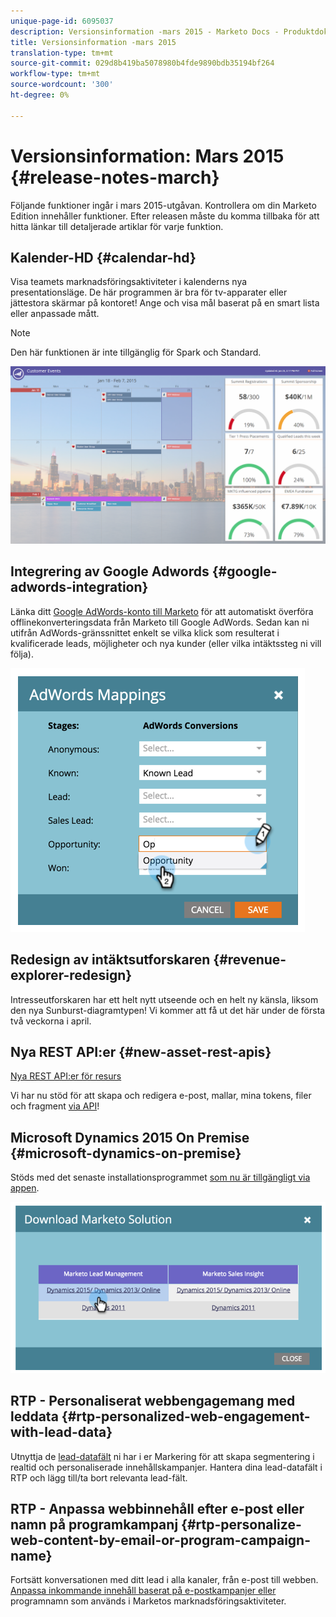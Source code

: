 ```yaml
---
unique-page-id: 6095037
description: Versionsinformation -mars 2015 - Marketo Docs - Produktdokumentation
title: Versionsinformation -mars 2015
translation-type: tm+mt
source-git-commit: 029d8b419ba5078980b4fde9890bdb35194bf264
workflow-type: tm+mt
source-wordcount: '300'
ht-degree: 0%

---
```



# Versionsinformation: Mars 2015 {#release-notes-march}

Följande funktioner ingår i mars 2015-utgåvan. Kontrollera om din Marketo Edition innehåller funktioner. Efter releasen måste du komma tillbaka för att hitta länkar till detaljerade artiklar för varje funktion.

## Kalender-HD {#calendar-hd}

Visa teamets marknadsföringsaktiviteter i kalenderns nya presentationsläge. De här programmen är bra för tv-apparater eller jättestora skärmar på kontoret! Ange och visa mål baserat på en smart lista eller anpassade mått.

>[!NOTE]
>
>Den här funktionen är inte tillgänglig för Spark och Standard.

![](assets/image2015-3-23-11-3a39-3a15.png)

## Integrering av Google Adwords {#google-adwords-integration}

Länka ditt [Google AdWords-konto till Marketo](/help/marketo/product-docs/administration/additional-integrations/add-google-adwords-as-a-launchpoint-service.md) för att automatiskt överföra offlinekonverteringsdata från Marketo till Google AdWords. Sedan kan ni utifrån AdWords-gränssnittet enkelt se vilka klick som resulterat i kvalificerade leads, möjligheter och nya kunder (eller vilka intäktssteg ni vill följa).

![](assets/image2015-3-23-11-3a50-3a55.png)

## Redesign av intäktsutforskaren {#revenue-explorer-redesign}

Intresseutforskaren har ett helt nytt utseende och en helt ny känsla, liksom den nya Sunburst-diagramtypen! Vi kommer att få ut det här under de första två veckorna i april.

## Nya REST API:er {#new-asset-rest-apis}

[Nya REST API:er för resurs](https://developers.marketo.com/)

Vi har nu stöd för att skapa och redigera e-post, mallar, mina tokens, filer och fragment [via API](https://developers.marketo.com/documentation/asset-api)!

## Microsoft Dynamics 2015 On Premise {#microsoft-dynamics-on-premise}

Stöds med det senaste installationsprogrammet [som nu är tillgängligt via appen](/help/marketo/product-docs/crm-sync/microsoft-dynamics-sync/sync-setup/upgrade-the-marketo-solution-for-microsoft-dynamics.md).

![](assets/image2015-3-23-11-3a47-3a16.png)

## RTP - Personaliserat webbengagemang med leddata {#rtp-personalized-web-engagement-with-lead-data}

Utnyttja de [lead-datafält](/help/marketo/product-docs/web-personalization/using-web-segments/manage-person-data.md) ni har i er Markering för att skapa segmentering i realtid och personaliserade innehållskampanjer. Hantera dina lead-datafält i RTP och lägg till/ta bort relevanta lead-fält.

## RTP - Anpassa webbinnehåll efter e-post eller namn på programkampanj {#rtp-personalize-web-content-by-email-or-program-campaign-name}

Fortsätt konversationen med ditt lead i alla kanaler, från e-post till webben. [Anpassa inkommande innehåll baserat på e-postkampanjer eller ](/help/marketo/product-docs/web-personalization/using-web-segments/web-segments.md) programnamn som används i Marketos marknadsföringsaktiviteter.
